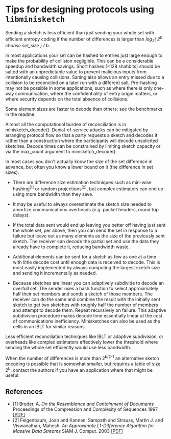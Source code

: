 # Tips for designing protocols using `libminisketch`

Sending a sketch is less efficient than just sending your whole set with efficient entropy coding if the number of differences is larger than *log<sub>2</sub>( 2<sup>b</sup> choose set_size ) / b*.

In most applications your set can be hashed to entries just large enough to make the probability of collision negligible. This can be a considerable speedup and bandwidth savings.  Short hashes (<128 shahbits) should be salted with an unpredictable value to prevent malicious inputs from intentionally causing collisions. Salting also allows an entry missed due to a collision to be reconciled on a later run with a different salt. Pre-hashing may not be possible in some applications, such as where there is only one-way communication, where the confidentiality of entry origin matters, or where security depends on the total absence of collisions.

Some element sizes are faster to decode than others; see the benchmarks in the readme.

Almost all the computational burden of reconciliation is in minisketch_decode(). Denial-of-service attacks can be mitigated by arranging protocol flow so that a party requests a sketch and decodes it rather than a construction where the participants will decode unsolicited sketches. Decode times can be constrained by limiting sketch capacity or via the max_count argument to minisketch_decode().

In most cases you don't actually know the size of the set difference in advance, but often you know a lower bound on it (the difference in set sizes).

* There are difference size estimation techniques such as min-wise hashing<sup>[[1]](#myfootnote1)</sup> or random projections<sup>[[2]](#myfootnote2)</sup>, but complex estimators can end up using more bandwidth than they save.

* It may be useful to always overestimate the sketch size needed to amortize communications overheads (*e.g.* packet headers, round trip delays).

* If the total data sent would end up leaving you better off having just sent the whole set, per above, then you can send the set in response to a failure but leave out as many elements as the size of the previously sent sketch. The receiver can decode the partial set and use the data they already have to complete it, reducing bandwidth waste.

* Additional elements can be sent for a sketch as few as one at a time with little decode cost until enough data is received to decode.  This is most easily implemented by always computing the largest sketch size and sending it incrementally as needed.

* Because sketches are linear you can adaptively subdivide to decode an overfull set. The sender uses a hash function to select approximately half their set members and sends a sketch of those members. The receiver can do the same and combine the result with the initially sent sketch to get two sketches with roughly half the number of members and attempt to decode them. Repeat recursively on failure. This adaptive subdivision procedure makes decode time essentially linear at the cost of communications inefficiency.  Minisketches can also be used as the cells in an IBLT for similar reasons.

Less efficient reconciliation techniques like IBLT or adaptive subdivision, or overheads like complex estimators effectively lower the threshold where sending the whole set efficiently would use less bandwidth.

When the number of differences is more than 2<sup>b/2-1</sup> an alternative sketch encoding is possible that is somewhat smaller, but requires a table of size 2<sup>b</sup>; contact the authors if you have an application where that might be useful.

## References

* <a name="myfootnote1">[1]</a> Broder, A. *On the Resemblance and Containment of Documents* Proceedings of the Compression and Complexity of Sequences 1997 [[PDF]](https://www.cs.princeton.edu/courses/archive/spring13/cos598C/broder97resemblance.pdf)
* <a name="myfootnote2">[2]</a> Feigenbaum, Joan and Kannan, Sampath and Strauss, Martin J. and Viswanathan, Mahesh. *An Approximate L1-Difference Algorithm for  Massive Data Streams* SIAM J. Comput. 2003 [[PDF]](http://www.cs.yale.edu/homes/jf/FKSV1.pdf)
